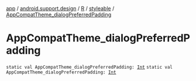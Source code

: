 [app](../../../index.md) / [android.support.design](../../index.md) / [R](../index.md) / [styleable](index.md) / [AppCompatTheme_dialogPreferredPadding](./-app-compat-theme_dialog-preferred-padding.md)

# AppCompatTheme_dialogPreferredPadding

`static val AppCompatTheme_dialogPreferredPadding: `[`Int`](https://kotlinlang.org/api/latest/jvm/stdlib/kotlin/-int/index.html)
`static val AppCompatTheme_dialogPreferredPadding: `[`Int`](https://kotlinlang.org/api/latest/jvm/stdlib/kotlin/-int/index.html)